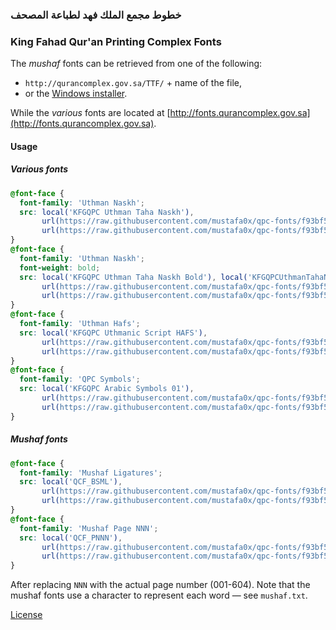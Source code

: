 ### خطوط مجمع الملك فهد لطباعة المصحف
### King Fahad Qur'an Printing Complex Fonts

The _mushaf_ fonts can be retrieved from one of the following:
 - `http://qurancomplex.gov.sa/TTF/` + name of the file,
 - or the [Windows installer](http://qurancomplex.gov.sa/Downloads/Fonts/AllPartsFonts.zip).

While the _various_ fonts are located at [http://fonts.qurancomplex.gov.sa](http://fonts.qurancomplex.gov.sa).

#### Usage

##### _Various_ fonts
```css
@font-face {
  font-family: 'Uthman Naskh';
  src: local('KFGQPC Uthman Taha Naskh'),
       url(https://raw.githubusercontent.com/mustafa0x/qpc-fonts/f93bf5f3/various-woff2/UthmanTN1%20Ver10.woff2) format('woff2'),
       url(https://raw.githubusercontent.com/mustafa0x/qpc-fonts/f93bf5f3/various-woff/UthmanTN1%20Ver10.woff) format('woff');
}
@font-face {
  font-family: 'Uthman Naskh';
  font-weight: bold;
  src: local('KFGQPC Uthman Taha Naskh Bold'), local('KFGQPCUthmanTahaNaskh-Bold'),
       url(https://raw.githubusercontent.com/mustafa0x/qpc-fonts/f93bf5f3/various-woff2/UthmanTN1B%20Ver10.woff2) format('woff2'),
       url(https://raw.githubusercontent.com/mustafa0x/qpc-fonts/f93bf5f3/various-woff/UthmanTN1B%20Ver10.woff) format('woff');
}
@font-face {
  font-family: 'Uthman Hafs';
  src: local('KFGQPC Uthmanic Script HAFS'),
       url(https://raw.githubusercontent.com/mustafa0x/qpc-fonts/f93bf5f3/various-woff2/UthmanicHafs1%20Ver09.woff2) format('woff2'),
       url(https://raw.githubusercontent.com/mustafa0x/qpc-fonts/f93bf5f3/various-woff/UthmanicHafs1%20Ver09.woff) format('woff');
}
@font-face {
  font-family: 'QPC Symbols';
  src: local('KFGQPC Arabic Symbols 01'),
       url(https://raw.githubusercontent.com/mustafa0x/qpc-fonts/f93bf5f3/various-woff2/Symbols1_Ver02.woff2) format('woff2'),
       url(https://raw.githubusercontent.com/mustafa0x/qpc-fonts/f93bf5f3/various-woff/Symbols1_Ver02.woff) format('woff');
}
```

##### Mushaf fonts
```css
@font-face {
  font-family: 'Mushaf Ligatures';
  src: local('QCF_BSML'),
       url(https://raw.githubusercontent.com/mustafa0x/qpc-fonts/f93bf5f3/mushaf-v2-woff2/QCF_BSML.woff2) format('woff2'),
       url(https://raw.githubusercontent.com/mustafa0x/qpc-fonts/f93bf5f3/mushaf-woff/QCF_BSML.woff) format('woff');
}
@font-face {
  font-family: 'Mushaf Page NNN';
  src: local('QCF_PNNN'),
       url(https://raw.githubusercontent.com/mustafa0x/qpc-fonts/f93bf5f3/mushaf-woff2/QCF_PNNN.woff2) format('woff2'),
       url(https://raw.githubusercontent.com/mustafa0x/qpc-fonts/f93bf5f3/mushaf-woff/QCF_PNNN.woff) format('woff');
}
```
After replacing `NNN` with the actual page number (001-604). Note that the mushaf fonts use a character to represent each word — see `mushaf.txt`.

[License](http://dm.qurancomplex.gov.sa/copyright-2/)
